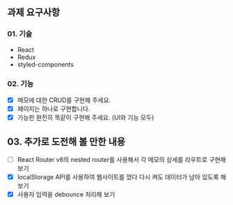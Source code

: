 ## 과제 요구사항

### 01. 기술

- React
- Redux
- styled-components

### 02. 기능

- [x] 메모에 대한 CRUD를 구현해 주세요.
- [x] 페이지는 하나로 구현합니다.
- [x] 가능한 완전히 똑같이 구현해 주세요. (UI와 기능 모두)

## 03. 추가로 도전해 볼 만한 내용

- [ ] React Router v6의 nested router를 사용해서 각 메모의 상세를 라우트로 구현해 보기
- [x] localStorage API를 사용하여 웹사이트를 껐다 다시 켜도 데이터가 남아 있도록 해 보기
- [x] 사용자 입력을 debounce 처리해 보기
